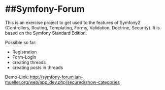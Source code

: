 ##Symfony-Forum
========================

This is an exercise project to get used to the features of Symfony2 (Controllers, Routing, Templating, Forms, Validation, Doctrine, Security).
It is based on the Symfony Standard Edition.

Possible so far:

* Registration
* Form-Login
* creating threads
* creating posts in threads

Demo-Link: http://symfony-forum.jan-mueller.org/web/app_dev.php/secured/show-categories
